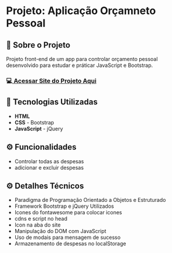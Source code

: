 <h1>Projeto: Aplicação Orçamneto Pessoal</h1>

<h2>📌 Sobre o Projeto</h2>
<p>Projeto front-end de um app para controlar orçamento pessoal desenvolvido para estudar e práticar JavaScript e Bootstrap.</p>

<h3>💻<a href="https://deangelleses.github.io/app_orcamento_pessoal-HTML-CSS-Bootstrap-JavaScript-jQuery/" target="_blank"> Acessar Site do Projeto Aqui</a></h3>

<h2>🚀 Tecnologias Utilizadas</h2>
<ul>
  <li><b>HTML</b></li>
  <li><b>CSS</b> - Bootstrap</li>
  <li><b>JavaScript</b> - jQuery</li>
</ul>

<h2>⚙️ Funcionalidades</h2>
<ul>
  <li>Controlar todas as despesas</li>
  <li>adicionar e excluir despesas</li>
</ul>

<h2>⚙️ Detalhes Técnicos</h2>
<ul>
  <li>Paradigma de Programação Orientado a Objetos e Estruturado</li>
  <li>Framework Bootstrap e jQuery Utilizados</li>
  <li>Icones do fontawesome para colocar icones</li>
  <li>cdns e script no head</li>
  <li>Icon na aba do site</li>
  <li>Manipulação do DOM com JavaScript</li>
  <li>Uso de modais para mensagem de sucesso</li>
  <li>Armazenamento de despesas no localStorage</li>
</ul>
